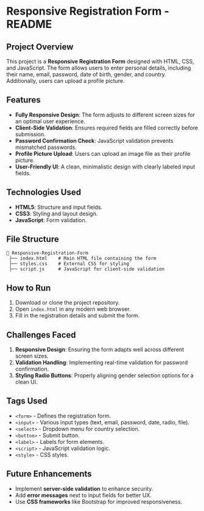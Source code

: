 # Responsive Registration Form - README

## Project Overview
This project is a **Responsive Registration Form** designed with HTML, CSS, and JavaScript. The form allows users to enter personal details, including their name, email, password, date of birth, gender, and country. Additionally, users can upload a profile picture.

## Features
- **Fully Responsive Design**: The form adjusts to different screen sizes for an optimal user experience.
- **Client-Side Validation**: Ensures required fields are filled correctly before submission.
- **Password Confirmation Check**: JavaScript validation prevents mismatched passwords.
- **Profile Picture Upload**: Users can upload an image file as their profile picture.
- **User-Friendly UI**: A clean, minimalistic design with clearly labeled input fields.

## Technologies Used
- **HTML5**: Structure and input fields.
- **CSS3**: Styling and layout design.
- **JavaScript**: Form validation.

## File Structure
```
📁 Responsive-Registration-Form
 ├── index.html    # Main HTML file containing the form
 ├── styles.css    # External CSS for styling
 ├── script.js     # JavaScript for client-side validation
```

## How to Run
1. Download or clone the project repository.
2. Open `index.html` in any modern web browser.
3. Fill in the registration details and submit the form.

## Challenges Faced
1. **Responsive Design**: Ensuring the form adapts well across different screen sizes.
2. **Validation Handling**: Implementing real-time validation for password confirmation.
3. **Styling Radio Buttons**: Properly aligning gender selection options for a clean UI.

## Tags Used
- `<form>` - Defines the registration form.
- `<input>` - Various input types (text, email, password, date, radio, file).
- `<select>` - Dropdown menu for country selection.
- `<button>` - Submit button.
- `<label>` - Labels for form elements.
- `<script>` - JavaScript validation logic.
- `<style>` - CSS styles.

## Future Enhancements
- Implement **server-side validation** to enhance security.
- Add **error messages** next to input fields for better UX.
- Use **CSS frameworks** like Bootstrap for improved responsiveness.
